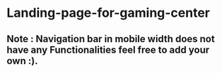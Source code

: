 # Landing-page-for-gaming-center
## Note : Navigation bar in mobile width does not have any Functionalities feel free to add your own :).

